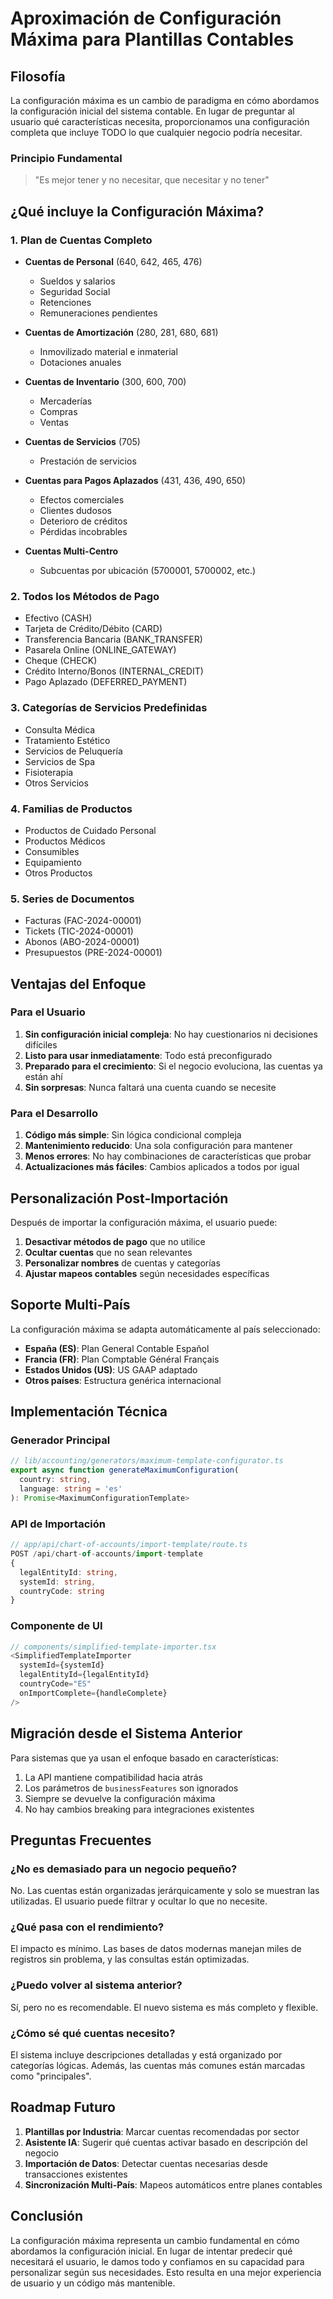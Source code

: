 # Aproximación de Configuración Máxima para Plantillas Contables

## Filosofía

La configuración máxima es un cambio de paradigma en cómo abordamos la configuración inicial del sistema contable. En lugar de preguntar al usuario qué características necesita, proporcionamos una configuración completa que incluye TODO lo que cualquier negocio podría necesitar.

### Principio Fundamental
> "Es mejor tener y no necesitar, que necesitar y no tener"

## ¿Qué incluye la Configuración Máxima?

### 1. Plan de Cuentas Completo
- **Cuentas de Personal** (640, 642, 465, 476)
  - Sueldos y salarios
  - Seguridad Social
  - Retenciones
  - Remuneraciones pendientes

- **Cuentas de Amortización** (280, 281, 680, 681)
  - Inmovilizado material e inmaterial
  - Dotaciones anuales

- **Cuentas de Inventario** (300, 600, 700)
  - Mercaderías
  - Compras
  - Ventas

- **Cuentas de Servicios** (705)
  - Prestación de servicios

- **Cuentas para Pagos Aplazados** (431, 436, 490, 650)
  - Efectos comerciales
  - Clientes dudosos
  - Deterioro de créditos
  - Pérdidas incobrables

- **Cuentas Multi-Centro**
  - Subcuentas por ubicación (5700001, 5700002, etc.)

### 2. Todos los Métodos de Pago
- Efectivo (CASH)
- Tarjeta de Crédito/Débito (CARD)
- Transferencia Bancaria (BANK_TRANSFER)
- Pasarela Online (ONLINE_GATEWAY)
- Cheque (CHECK)
- Crédito Interno/Bonos (INTERNAL_CREDIT)
- Pago Aplazado (DEFERRED_PAYMENT)

### 3. Categorías de Servicios Predefinidas
- Consulta Médica
- Tratamiento Estético
- Servicios de Peluquería
- Servicios de Spa
- Fisioterapia
- Otros Servicios

### 4. Familias de Productos
- Productos de Cuidado Personal
- Productos Médicos
- Consumibles
- Equipamiento
- Otros Productos

### 5. Series de Documentos
- Facturas (FAC-2024-00001)
- Tickets (TIC-2024-00001)
- Abonos (ABO-2024-00001)
- Presupuestos (PRE-2024-00001)

## Ventajas del Enfoque

### Para el Usuario
1. **Sin configuración inicial compleja**: No hay cuestionarios ni decisiones difíciles
2. **Listo para usar inmediatamente**: Todo está preconfigurado
3. **Preparado para el crecimiento**: Si el negocio evoluciona, las cuentas ya están ahí
4. **Sin sorpresas**: Nunca faltará una cuenta cuando se necesite

### Para el Desarrollo
1. **Código más simple**: Sin lógica condicional compleja
2. **Mantenimiento reducido**: Una sola configuración para mantener
3. **Menos errores**: No hay combinaciones de características que probar
4. **Actualizaciones más fáciles**: Cambios aplicados a todos por igual

## Personalización Post-Importación

Después de importar la configuración máxima, el usuario puede:

1. **Desactivar métodos de pago** que no utilice
2. **Ocultar cuentas** que no sean relevantes
3. **Personalizar nombres** de cuentas y categorías
4. **Ajustar mapeos contables** según necesidades específicas

## Soporte Multi-País

La configuración máxima se adapta automáticamente al país seleccionado:

- **España (ES)**: Plan General Contable Español
- **Francia (FR)**: Plan Comptable Général Français
- **Estados Unidos (US)**: US GAAP adaptado
- **Otros países**: Estructura genérica internacional

## Implementación Técnica

### Generador Principal
```typescript
// lib/accounting/generators/maximum-template-configurator.ts
export async function generateMaximumConfiguration(
  country: string,
  language: string = 'es'
): Promise<MaximumConfigurationTemplate>
```

### API de Importación
```typescript
// app/api/chart-of-accounts/import-template/route.ts
POST /api/chart-of-accounts/import-template
{
  legalEntityId: string,
  systemId: string,
  countryCode: string
}
```

### Componente de UI
```typescript
// components/simplified-template-importer.tsx
<SimplifiedTemplateImporter
  systemId={systemId}
  legalEntityId={legalEntityId}
  countryCode="ES"
  onImportComplete={handleComplete}
/>
```

## Migración desde el Sistema Anterior

Para sistemas que ya usan el enfoque basado en características:

1. La API mantiene compatibilidad hacia atrás
2. Los parámetros de `businessFeatures` son ignorados
3. Siempre se devuelve la configuración máxima
4. No hay cambios breaking para integraciones existentes

## Preguntas Frecuentes

### ¿No es demasiado para un negocio pequeño?
No. Las cuentas están organizadas jerárquicamente y solo se muestran las utilizadas. El usuario puede filtrar y ocultar lo que no necesite.

### ¿Qué pasa con el rendimiento?
El impacto es mínimo. Las bases de datos modernas manejan miles de registros sin problema, y las consultas están optimizadas.

### ¿Puedo volver al sistema anterior?
Sí, pero no es recomendable. El nuevo sistema es más completo y flexible.

### ¿Cómo sé qué cuentas necesito?
El sistema incluye descripciones detalladas y está organizado por categorías lógicas. Además, las cuentas más comunes están marcadas como "principales".

## Roadmap Futuro

1. **Plantillas por Industria**: Marcar cuentas recomendadas por sector
2. **Asistente IA**: Sugerir qué cuentas activar basado en descripción del negocio
3. **Importación de Datos**: Detectar cuentas necesarias desde transacciones existentes
4. **Sincronización Multi-País**: Mapeos automáticos entre planes contables

## Conclusión

La configuración máxima representa un cambio fundamental en cómo abordamos la configuración inicial. En lugar de intentar predecir qué necesitará el usuario, le damos todo y confiamos en su capacidad para personalizar según sus necesidades. Esto resulta en una mejor experiencia de usuario y un código más mantenible.
